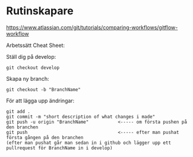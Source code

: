 # Rutinskapare

https://www.atlassian.com/git/tutorials/comparing-workflows/gitflow-workflow 

Arbetssätt Cheat Sheet:

  Ställ dig på develop:
  
    git checkout develop
  
  Skapa ny branch:
  
    git checkout -b "BranchName"
  
  För att lägga upp ändringar:
  
    git add .
    git commit -m "short description of what changes i made"
    git push -u origin "BranchName"           <----- om första pushen på den branchen
    git push                                  <----- efter man pushat första gången på den branchen
    (efter man pushat går man sedan in i github och lägger upp ett pullrequest för BranchName in i develop)
